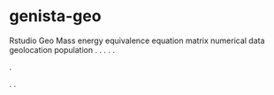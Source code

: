 # genista-geo
Rstudio Geo Mass energy equivalence equation matrix numerical data geolocation population
.
.
.
.
.




.






















.
.






